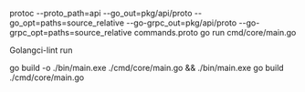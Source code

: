 protoc --proto_path=api --go_out=pkg/api/proto --go_opt=paths=source_relative --go-grpc_out=pkg/api/proto --go-grpc_opt=paths=source_relative commands.proto
go run cmd/core/main.go

Golangci-lint run

go build -o ./bin/main.exe ./cmd/core/main.go && ./bin/main.exe
go build ./cmd/core/main.go 
